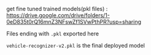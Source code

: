 get fine tuned trained models(pkl files) : https://drive.google.com/drive/folders/1-0eD835t0rQ16mnZ3NFswZf1SVwPthPR?usp=sharing <br/>

Files ending with `.pkl` exported here <br/>

`vehicle-recognizer-v2.pkl` is the final deployed model